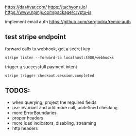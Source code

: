 https://dashvar.com/
https://tachyons.io/
https://www.npmjs.com/package/crypto-js

implement email auth 
https://github.com/sergiodxa/remix-auth

## test stripe endpoint

forward calls to webhook, get a secret key
```
stripe listen --forward-to localhost:3000/webhooks
```

trigger a successfull payment intent
```
stripe trigger checkout.session.completed
```


## TODOS:
- when querying, project the required fields
- use invariant and add more null, undefined checking
- more ErrorBoundaries
- proper headers
- more load indicators, disabling, streaming
- http headers
